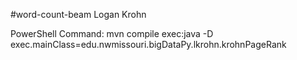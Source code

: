 #word-count-beam
Logan Krohn

PowerShell Command:
mvn compile exec:java -D exec.mainClass=edu.nwmissouri.bigDataPy.lkrohn.krohnPageRank
